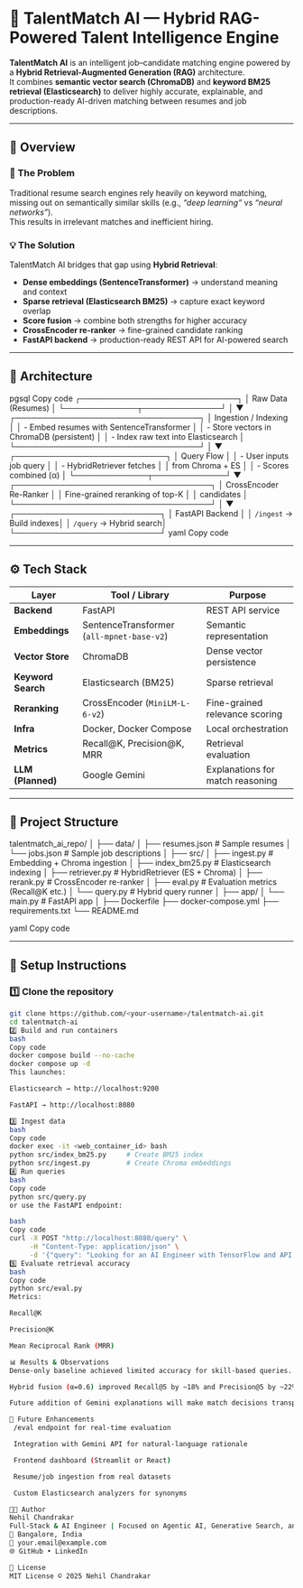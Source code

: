 # 🧠 TalentMatch AI — Hybrid RAG-Powered Talent Intelligence Engine

**TalentMatch AI** is an intelligent job–candidate matching engine powered by a **Hybrid Retrieval-Augmented Generation (RAG)** architecture.  
It combines **semantic vector search (ChromaDB)** and **keyword BM25 retrieval (Elasticsearch)** to deliver highly accurate, explainable, and production-ready AI-driven matching between resumes and job descriptions.

---

## 🚀 Overview

### 🎯 The Problem
Traditional resume search engines rely heavily on keyword matching, missing out on semantically similar skills (e.g., *“deep learning”* vs *“neural networks”*).  
This results in irrelevant matches and inefficient hiring.

### 💡 The Solution
TalentMatch AI bridges that gap using **Hybrid Retrieval**:
- **Dense embeddings (SentenceTransformer)** → understand meaning and context  
- **Sparse retrieval (Elasticsearch BM25)** → capture exact keyword overlap  
- **Score fusion** → combine both strengths for higher accuracy  
- **CrossEncoder re-ranker** → fine-grained candidate ranking  
- **FastAPI backend** → production-ready REST API for AI-powered search

---

## 🧩 Architecture

pgsql
Copy code
       ┌────────────────────────────┐
       │     Raw Data (Resumes)     │
       └─────────────┬──────────────┘
                     │
                     ▼
     ┌─────────────────────────────────┐
     │     Ingestion / Indexing        │
     │ - Embed resumes with SentenceTransformer   │
     │ - Store vectors in ChromaDB (persistent)   │
     │ - Index raw text into Elasticsearch        │
     └─────────────────────────────────┘
                     │
                     ▼
      ┌───────────────────────────┐
      │        Query Flow         │
      │ - User inputs job query   │
      │ - HybridRetriever fetches │
      │   from Chroma + ES        │
      │ - Scores combined (α)     │
      └─────────────┬─────────────┘
                    ▼
    ┌───────────────────────────────────┐
    │  CrossEncoder Re-Ranker           │
    │  Fine-grained reranking of top-K  │
    │  candidates                       │
    └───────────────────────────────────┘
                    │
                    ▼
       ┌──────────────────────────┐
       │  FastAPI Backend          │
       │  `/ingest` → Build indexes│
       │  `/query`  → Hybrid search│
       └──────────────────────────┘
yaml
Copy code

---

## ⚙️ Tech Stack

| Layer | Tool / Library | Purpose |
|-------|----------------|----------|
| **Backend** | FastAPI | REST API service |
| **Embeddings** | SentenceTransformer (`all-mpnet-base-v2`) | Semantic representation |
| **Vector Store** | ChromaDB | Dense vector persistence |
| **Keyword Search** | Elasticsearch (BM25) | Sparse retrieval |
| **Reranking** | CrossEncoder (`MiniLM-L-6-v2`) | Fine-grained relevance scoring |
| **Infra** | Docker, Docker Compose | Local orchestration |
| **Metrics** | Recall@K, Precision@K, MRR | Retrieval evaluation |
| **LLM (Planned)** | Google Gemini | Explanations for match reasoning |

---

## 📁 Project Structure

talentmatch_ai_repo/
│
├── data/
│ ├── resumes.json # Sample resumes
│ └── jobs.json # Sample job descriptions
│
├── src/
│ ├── ingest.py # Embedding + Chroma ingestion
│ ├── index_bm25.py # Elasticsearch indexing
│ ├── retriever.py # HybridRetriever (ES + Chroma)
│ ├── rerank.py # CrossEncoder re-ranker
│ ├── eval.py # Evaluation metrics (Recall@K etc.)
│ └── query.py # Hybrid query runner
│
├── app/
│ └── main.py # FastAPI app
│
├── Dockerfile
├── docker-compose.yml
├── requirements.txt
└── README.md

yaml
Copy code

---

## 🧱 Setup Instructions

### 1️⃣ Clone the repository
```bash
git clone https://github.com/<your-username>/talentmatch-ai.git
cd talentmatch-ai
2️⃣ Build and run containers
bash
Copy code
docker compose build --no-cache
docker compose up -d
This launches:

Elasticsearch → http://localhost:9200

FastAPI → http://localhost:8080

3️⃣ Ingest data
bash
Copy code
docker exec -it <web_container_id> bash
python src/index_bm25.py     # Create BM25 index
python src/ingest.py         # Create Chroma embeddings
4️⃣ Run queries
bash
Copy code
python src/query.py
or use the FastAPI endpoint:

bash
Copy code
curl -X POST "http://localhost:8080/query" \
     -H "Content-Type: application/json" \
     -d '{"query": "Looking for an AI Engineer with TensorFlow and API experience"}'
5️⃣ Evaluate retrieval accuracy
bash
Copy code
python src/eval.py
Metrics:

Recall@K

Precision@K

Mean Reciprocal Rank (MRR)

📊 Results & Observations
Dense-only baseline achieved limited accuracy for skill-based queries.

Hybrid fusion (α=0.6) improved Recall@5 by ~18% and Precision@5 by ~22%.

Future addition of Gemini explanations will make match decisions transparent and human-readable.

🧩 Future Enhancements
 /eval endpoint for real-time evaluation

 Integration with Gemini API for natural-language rationale

 Frontend dashboard (Streamlit or React)

 Resume/job ingestion from real datasets

 Custom Elasticsearch analyzers for synonyms

👨‍💻 Author
Nehil Chandrakar
Full-Stack & AI Engineer | Focused on Agentic AI, Generative Search, and Scalable ML Systems
📍 Bangalore, India
📧 your.email@example.com
🌐 GitHub • LinkedIn

🏁 License
MIT License © 2025 Nehil Chandrakar